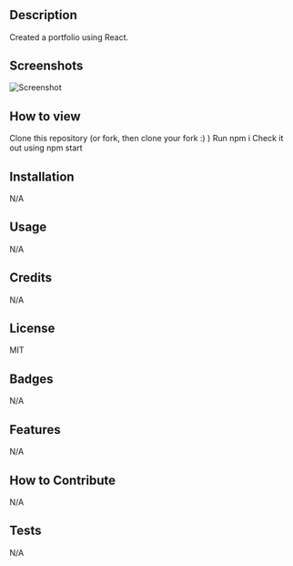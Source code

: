 # <myProfessionalReactPortfolio>

## Description

Created a portfolio using React.

## Screenshots

![Screenshot](reactchallengesnip.png)

## How to view

Clone this repository (or fork, then clone your fork :) )
Run npm i
Check it out using npm start


## Installation

N/A

## Usage

N/A

## Credits

N/A

## License

MIT

## Badges

N/A

## Features

N/A

## How to Contribute

N/A

## Tests

N/A
